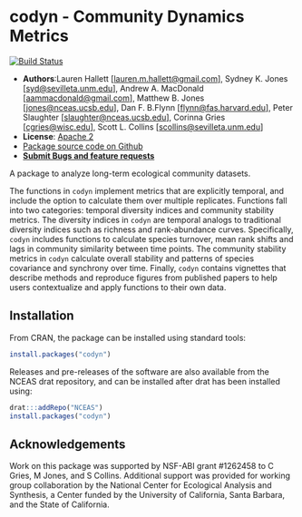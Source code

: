 codyn - Community Dynamics Metrics
=====

[![Build Status](https://travis-ci.org/laurenmh/codyn.png?branch=master)](https://travis-ci.org/laurenmh/codyn)



- **Authors**:Lauren Hallett [lauren.m.hallett@gmail.com], Sydney K. Jones [syd@sevilleta.unm.edu], Andrew A. MacDonald [aammacdonald@gmail.com], Matthew B. Jones [jones@nceas.ucsb.edu], Dan F. B.Flynn [flynn@fas.harvard.edu], Peter Slaughter [slaughter@nceas.ucsb.edu], Corinna Gries [cgries@wisc.edu], Scott L. Collins [scollins@sevilleta.unm.edu]
- **License**: [Apache 2](http://opensource.org/licenses/Apache-2.0)
- [Package source code on Github](https://github.com/laurenmh/codyn)
- [**Submit Bugs and feature requests**](https://github.com/laurenmh/codyn/issues)

A package to analyze long-term ecological community datasets.

The functions in `codyn` implement metrics that are explicitly temporal, and include the option to calculate them over multiple replicates. Functions fall into two categories: temporal diversity indices and community stability metrics. The diversity indices in `codyn` are temporal analogs to traditional diversity indices such as richness and rank-abundance curves. Specifically, `codyn` includes functions to calculate species turnover, mean rank shifts and lags in community similarity between time points. The community stability metrics in `codyn` calculate overall stability and patterns of species covariance and synchrony over time. Finally, `codyn` contains vignettes that describe methods and reproduce figures from published papers to help users contextualize and apply functions to their own data.

## Installation
From CRAN, the package can be installed using standard tools:
```R
install.packages("codyn")
```

Releases and pre-releases of the software are also available from the NCEAS drat repository, and
can be installed after drat has been installed using:
```R
drat:::addRepo("NCEAS")
install.packages("codyn")
```

## Acknowledgements
Work on this package was supported by NSF-ABI grant #1262458 to C Gries, M Jones, and S Collins. Additional support
was provided for working group collaboration by the National Center for Ecological Analysis and Synthesis, a Center funded by the University of California, Santa Barbara, and the State of California.

